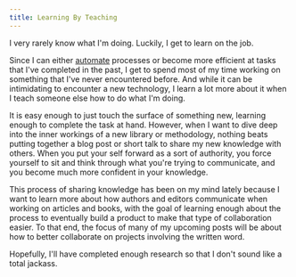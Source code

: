 ```yaml
---
title: Learning By Teaching
---
```


I very rarely know what I'm doing. Luckily, I get to learn on the job. 

Since I can either [automate](/blog/2013/01/13/a-week-of-automation.html) processes or become more efficient at tasks that I've completed in the past, I get to spend most of my time working on something that I've never encountered before. And while it can be intimidating to encounter a new technology, I learn a lot more about it when I teach someone else how to do what I'm doing.

It is easy enough to just touch the surface of something new, learning enough to complete the task at hand. However, when I want to dive deep into the inner workings of a new library or methodology, nothing beats putting together a blog post or short talk to share my new knowledge with others. When you put your self forward as a sort of authority, you force yourself to sit and think through what you're trying to communicate, and you become much more confident in your knowledge.

This process of sharing knowledge has been on my mind lately because I want to learn more about how authors and editors communicate when working on articles and books, with the goal of learning enough about the process to eventually build a product to make that type of collaboration easier. To that end, the focus of many of my upcoming posts will be about how to better collaborate on projects involving the written word. 

Hopefully, I'll have completed enough research so that I don't sound like a total jackass.